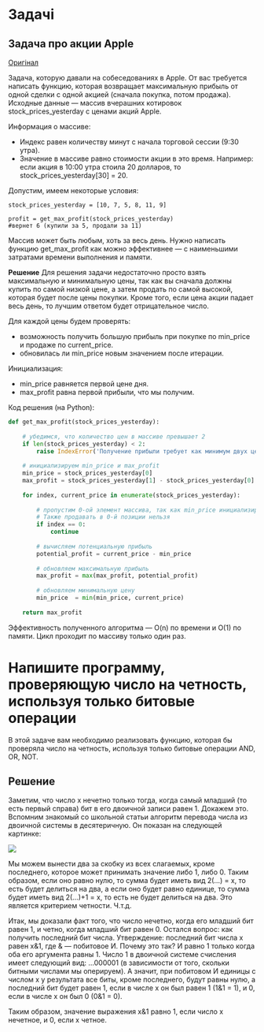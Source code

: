 # Задачі

## Задача про акции Apple
[Оригінал](https://tproger.ru/problems/stock-apple/)

Задача, которую давали на собеседованиях в Apple. От вас требуется написать функцию, которая возвращает максимальную прибыль от одной сделки с одной акцией (сначала покупка, потом продажа). Исходные данные — массив вчерашних котировок stock_prices_yesterday с ценами акций Apple. 

Информация о массиве:
- Индекс равен количеству минут с начала торговой сессии (9:30 утра).
- Значение в массиве равно стоимости акции в это время.
Например: если акция в 10:00 утра стоила 20 долларов, то
stock_prices_yesterday[30] = 20.

Допустим, имеем некоторые условия:
```
stock_prices_yesterday = [10, 7, 5, 8, 11, 9]
 
profit = get_max_profit(stock_prices_yesterday)
#вернет 6 (купили за 5, продали за 11)
```

Массив может быть любым, хоть за весь день. Нужно написать функцию get_max_profit как можно эффективнее — с наименьшими затратами времени выполнения и памяти.

__Решение__
Для решения задачи недостаточно просто взять максимальную и минимальную цены, так как вы сначала должны купить по самой низкой цене, а затем продать по самой высокой, которая будет после цены покупки. Кроме того, если цена акции падает весь день, то лучшим ответом будет отрицательное число.

Для каждой цены будем проверять:
- возможность получить большую прибыль при покупке по min_price и продаже по current_price.
- обновилась ли min_price новым значением после итерации.

Инициализация:
- min_price равняется первой цене дня.
- max_profit равна первой прибыли, что мы получим.

Код решения (на Python):

``` python
def get_max_profit(stock_prices_yesterday):
 
    # убедимся, что количество цен в массиве превышает 2
    if len(stock_prices_yesterday) < 2:
        raise IndexError('Получение прибыли требует как минимум двух цен в массиве')
 
    # инициализируем min_price и max_profit
    min_price = stock_prices_yesterday[0]
    max_profit = stock_prices_yesterday[1] - stock_prices_yesterday[0]
 
    for index, current_price in enumerate(stock_prices_yesterday):
 
        # пропустим 0-ой элемент массива, так как min_price инициализирован.
        # Также продавать в 0-й позиции нельзя
        if index == 0:
            continue
 
        # вычисляем потенциальную прибыль
        potential_profit = current_price - min_price
 
        # обновляем максимальную прибыль
        max_profit = max(max_profit, potential_profit)
 
        # обновляем минимальную цену
        min_price  = min(min_price, current_price)
 
    return max_profit
```

Эффективность полученного алгоритма — O(n) по времени и O(1) по памяти. Цикл проходит по массиву только один раз.

# Напишите программу, проверяющую число на четность, используя только битовые операции

В этой задаче вам необходимо реализовать функцию, которая бы проверяла число на четность, используя только битовые операции AND, OR, NOT.

## Решение

Заметим, что число x нечетно только тогда, когда самый младший (то есть первый справа) бит в его двоичной записи равен 1. Докажем это. Вспомним знакомый со школьной статьи алгоритм перевода числа из двоичной системы в десятеричную. Он показан на следующей картинке:

![](images/B2d.gif)

Мы можем вынести два за скобку из всех слагаемых, кроме последнего, которое может принимать значение либо 1, либо 0. Таким образом, если оно равно нулю, то сумма будет иметь вид 2(…) = x, то есть будет делиться на два, а если оно будет равно единице, то сумма будет иметь вид 2(…)+1 = x, то есть не будет делиться на два. Это является критерием четности. Ч.т.д.

Итак, мы доказали факт того, что число нечетно, когда его младший бит равен 1, и четно, когда младший бит равен 0. Остался вопрос: как получить последний бит числа. Утверждение: последний бит числа x равен x&1, где & — побитовое И. Почему это так? И равно 1 только когда оба его аргумента равны 1. Число 1 в двоичной системе счисления имеет следующий вид: …000001 (в зависимости от того, скольки битными числами мы оперируем). А значит, при побитовом И единицы с числом х у результата все биты, кроме последнего, будут равны нулю, а последний бит будет равен 1, если в числе x он был равен 1 (1&1 = 1), и 0, если в числе x он был 0 (0&1 = 0).

Таким образом, значение выражения x&1 равно 1, если число x нечетное, и 0, если x четное.